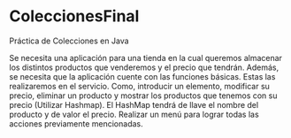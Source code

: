 # ColeccionesFinal

Práctica de Colecciones en Java

Se necesita una aplicación para una tienda en la cual queremos almacenar los 
distintos productos que venderemos y el precio que tendrán. Además, se necesita 
que la aplicación cuente con las funciones básicas.
Estas las realizaremos en el servicio. Como, introducir un elemento, modificar 
su precio, eliminar un producto y mostrar los productos que tenemos con su 
precio (Utilizar Hashmap). El HashMap tendrá de llave el nombre del producto y 
de valor el precio. Realizar un menú para lograr todas las acciones previamente 
mencionadas.
